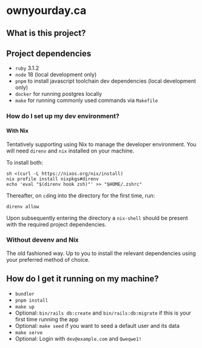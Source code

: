 # ownyourday.ca

## What is this project?

## Project dependencies
* `ruby` 3.1.2
* `node` 18 (local development only)
* `pnpm` to install javascript toolchain dev dependencies (local development only)
* `docker` for running postgres locally
* `make` for running commonly used commands via `Makefile`

### How do I set up my dev environment?

#### With Nix

Tentatively supporting using Nix to manage the developer environment. You will need `direnv` and `nix` installed on your machine.

To install both:
```shell
sh <(curl -L https://nixos.org/nix/install)
nix profile install nixpkgs#direnv
echo 'eval "$(direnv hook zsh)"' >> "$HOME/.zshrc"
```

Thereafter, on `cd`ing into the directory for the first time, run:
```shell
direnv allow
```

Upon subsequently entering the directory a `nix-shell` should be present with the required project dependencies.

### Without devenv and Nix

The old fashioned way. Up to you to install the relevant dependencies using your preferred method of choice.

## How do I get it running on my machine?

* `bundler`
* `pnpm install`
* `make up`
* Optional: `bin/rails db:create` and `bin/rails:db:migrate` if this is your first time running the app
* Optional: `make seed` if you want to seed a default user and its data
* `make serve`
* Optional: Login with `dev@example.com` and `Qweqwe1!`
